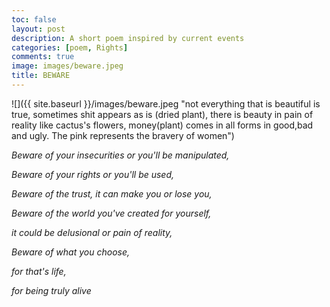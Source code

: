 ```yaml
---
toc: false
layout: post
description: A short poem inspired by current events
categories: [poem, Rights]
comments: true
image: images/beware.jpeg
title: BEWARE
---
```


![]({{ site.baseurl }}/images/beware.jpeg "not everything that is beautiful is true, sometimes shit appears as is (dried plant), there is beauty in pain of reality like cactus's flowers, money(plant) comes in all forms in good,bad and ugly. The pink represents the bravery of women")


*Beware of your insecurities or you'll be manipulated,*

*Beware of your rights or you'll be used,*

*Beware of the trust, it can make you or lose you,*

*Beware of the world you've created for yourself,*

*it could be delusional or pain of reality,*

*Beware of what you choose,*

*for that's life,*

*for being truly alive*
